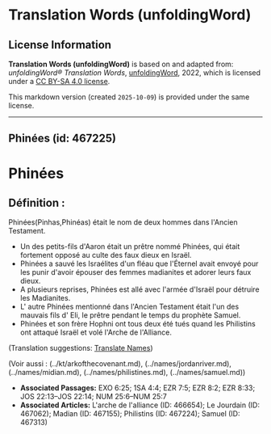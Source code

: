 # Translation Words (unfoldingWord)

## License Information

**Translation Words (unfoldingWord)** is based on and adapted from: _unfoldingWord® Translation Words_, [unfoldingWord](https://unfoldingword.org/utw), 2022, which is licensed under a [CC BY-SA 4.0 license](https://creativecommons.org/licenses/by-sa/4.0/legalcode.en).

This markdown version (created `2025-10-09`) is provided under the same license.



--------------------------------

## Phinées (id: 467225)

Phinées
=======

Définition :
------------

Phinées(Pinhas,Phinéas) était le nom de deux hommes dans l'Ancien Testament.

* Un des petits\-fils d'Aaron était un prêtre nommé Phinées, qui était fortement opposé au culte des faux dieux en Israël.
* Phinées a sauvé les Israélites d'un fléau que l'Éternel avait envoyé pour les punir d'avoir épouser des femmes madianites et adorer leurs faux dieux.
* A plusieurs reprises, Phinées est allé avec l'armée d'Israël pour détruire les Madianites.
* L' autre Phinées mentionné dans l'Ancien Testament était l'un des mauvais fils d' Eli, le prêtre pendant le temps du prophète Samuel.
* Phinées et son frère Hophni ont tous deux été tués quand les Philistins ont attaqué Israël et volé l'Arche de l'Alliance.

(Translation suggestions: [Translate Names](rc://en/ta/man/translate/translate-names))

(Voir aussi : (../kt/arkofthecovenant.md), (../names/jordanriver.md), (../names/midian.md), (../names/philistines.md), (../names/samuel.md))

* **Associated Passages:** EXO 6:25; 1SA 4:4; EZR 7:5; EZR 8:2; EZR 8:33; JOS 22:13–JOS 22:14; NUM 25:6–NUM 25:7
* **Associated Articles:** L'arche de l'alliance (ID: 466654); Le Jourdain (ID: 467062); Madian (ID: 467155); Philistins (ID: 467224); Samuel (ID: 467313)

